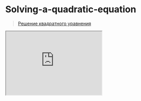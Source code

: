 # Solving-a-quadratic-equation
> <a href="https://dmitriy-1986.github.io/Solving-a-quadratic-equation/">Решение квадратного уравнения</a>
<iframe 
    width="300"
    height="200"
    src="https://dmitriy-1986.github.io/Solving-a-quadratic-equation/">
</iframe>
